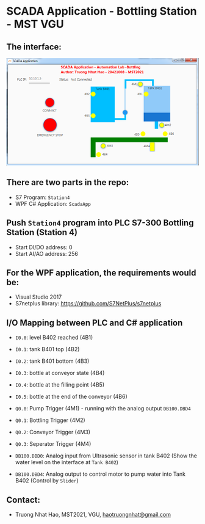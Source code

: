 # SCADA Application - Bottling Station - MST VGU

## The interface:

![Application Interface](application.PNG)

## There are two parts in the repo:
- S7 Program: `Station4`
- WPF C# Application: `ScadaApp`

## Push `Station4` program into PLC S7-300 Bottling Station (Station 4)
- Start DI/DO address: 0
- Start AI/AO address: 256

## For the WPF application, the requirements would be:
- Visual Studio 2017
- S7netplus library: https://github.com/S7NetPlus/s7netplus

## I/O Mapping between PLC and C# application
- `I0.0`: level B402 reached (4B1)
- `I0.1`: tank B401 top (4B2)
- `I0.2`: tank B401 bottom (4B3)
- `I0.3`: bottle at conveyor state (4B4)
- `I0.4`: bottle at the filling point (4B5)
- `I0.5`: bottle at the end of the conveyor (4B6)

- `Q0.0`: Pump Trigger (4M1) - running with the analog output `DB100.DBD4`
- `Q0.1`: Bottling Trigger (4M2)
- `Q0.2`: Conveyor Trigger (4M3)
- `Q0.3`: Seperator Trigger (4M4)

- `DB100.DBD0`: Analog input from Ultrasonic sensor in tank B402 (Show the water level on the interface at `Tank B402`)
- `DB100.DBD4`: Analog output to control motor to pump water into Tank B402 (Control by `Slider`)



## Contact:
- Truong Nhat Hao, MST2021, VGU, haotruongnhat@gmail.com
